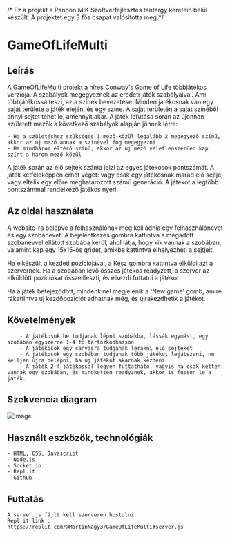 /* Ez a projekt a Pannon MIK Szoftverfejlesztés tantárgy keretein belül készült. A projektet egy 3 fős csapat valósította meg.*/

# GameOfLifeMulti

## Leírás

A GameOfLifeMulti projekt a híres Conway's Game of Life többjátékos verziója. A szabályok megegyeznek az eredeti játék szabályaival. Ami többjátékossá teszi, az a színek bevezetése. Minden játékosnak van egy saját területe a játék elején, és egy színe. A saját területén a saját színéből annyi sejtet tehet le, amennyit akar. A játék lefutása során az újonnan született mezők a következő szabályok alapján jönnek létre:

    - Ha a születéshez szükséges 3 mező közül legalább 2 megegyező színű, akkor az új mező annak a színével fog megegyezni
    - Ha mindhárom eltérő színű, akkor az új mező véletlenszerűen kap színt a három mező közül
    
A játék során az élő sejtek száma jelzi az egyes játékosok pontszámát. A játék kétféleképpen érhet véget: vagy csak egy játékosnak marad élő sejtje, vagy eltelik egy előre meghatározott számú generáció. A játékot a legtöbb pontszámmal rendelkező játékos nyeri.

## Az oldal használata

A website-ra belépve a felhasználónak meg kell adnia egy felhasználónevet és egy szobanevet. A bejelentkezés gombra kattintva a megadott szobanévvel ellátott szobába kerül, ahol látja, hogy kik vannak a szobában, valamint kap egy 15x15-ös gridet, amikbe kattintva elhelyezheti a sejtjeit. 

Ha elkészült a kezdeti pozíciójával, a Kész gombra kattintva elküldi azt a szervernek. Ha a szobában lévő összes játékos readyzett, a szerver az elküldött pozíciókat összeilleszti, és elkezdi futtatni a játékot. 

Ha a játék befejeződött, mindenkinél megjelenik a 'New game' gomb, amire rákattintva új kezdőpozíciót adhatnak még, és újrakezdhetik a játékot.


## Követelmények

        - A játékosok be tudjanak lépni szobákba, lássák egymást, egy szobában egyszerre 1-4 fő tartózkodhasson
        - A játékosok egy canvasra tudjanak lerakni élő sejteket
        - A játékosok egy szobában tudjanak több játékot lejátszani, ne kelljen újra belépni, ha új játékot akarnak kezdeni
        - A játék 2-4 játékossal legyen futtatható, vagyis ha csak ketten vannak egy szobában, és mindketten readyznek, akkor is fusson le a játék.

## Szekvencia diagram

![image](https://user-images.githubusercontent.com/98815314/168903655-f8d270db-8f5b-4bc2-99fc-a77fe3a38891.png)

## Használt eszközök, technológiák

    - HTML, CSS, Javascript
    - Node.js
    - Socket.io
    - Repl.it
    - Github
    
## Futtatás
    A server.js fájlt kell szerveren hostolni
    Repl.it link : https://replit.com/@MartinNagy3/GameOfLifeMulti#server.js
